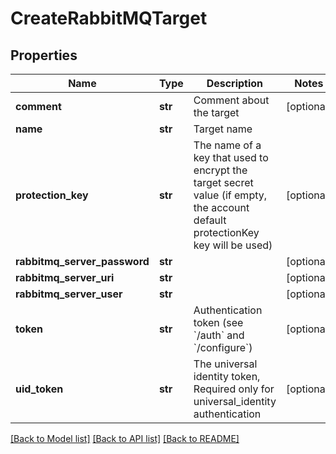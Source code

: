 # CreateRabbitMQTarget

## Properties
Name | Type | Description | Notes
------------ | ------------- | ------------- | -------------
**comment** | **str** | Comment about the target | [optional] 
**name** | **str** | Target name | 
**protection_key** | **str** | The name of a key that used to encrypt the target secret value (if empty, the account default protectionKey key will be used) | [optional] 
**rabbitmq_server_password** | **str** |  | [optional] 
**rabbitmq_server_uri** | **str** |  | [optional] 
**rabbitmq_server_user** | **str** |  | [optional] 
**token** | **str** | Authentication token (see &#x60;/auth&#x60; and &#x60;/configure&#x60;) | [optional] 
**uid_token** | **str** | The universal identity token, Required only for universal_identity authentication | [optional] 

[[Back to Model list]](../README.md#documentation-for-models) [[Back to API list]](../README.md#documentation-for-api-endpoints) [[Back to README]](../README.md)


